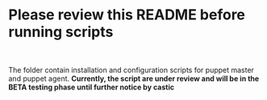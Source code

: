 <h1>Please review this README before running scripts</h1><br>
<p>
The folder contain installation and configuration scripts for puppet master and puppet agent.
<strong>Currently, the script are under review and will be in the BETA testing phase until further notice by 
castic</strong>
</p>
